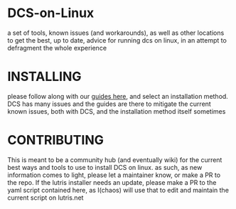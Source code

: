 # DCS-on-Linux
a set of tools, known issues (and workarounds), as well as other locations to get the best, up to date, advice for running dcs on linux, in an attempt to defragment the whole experience



# INSTALLING
please follow along with our [guides here](https://github.com/ChaosRifle/DCS-on-Linux/wiki/Installation), and select an installation method. DCS has many issues and the guides are there to mitigate the current known issues, both with DCS, and the installation method itself sometimes





# CONTRIBUTING
This is meant to be a community hub (and eventually wiki) for the current best ways and tools to use to install DCS on linux. as such, as new information comes to light, please let a maintainer know, or make a PR to the repo. If the lutris installer needs an update, please make a PR to the yaml script contained here, as I(chaos) will use that to edit and maintain the current script on lutris.net
